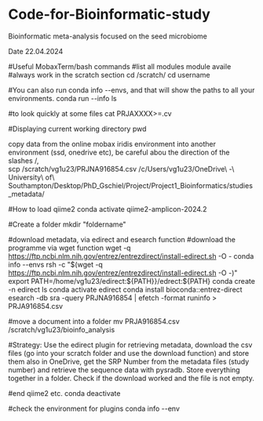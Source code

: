 # Code-for-Bioinformatic-study
Bioinformatic meta-analysis focused on the seed microbiome

Date 22.04.2024

#Useful MobaxTerm/bash commands
#list all modules
module availe 
#always work in the scratch section
cd /scratch/
cd username

#You can also run conda info --envs, and that will show the paths to all your environments.
conda run --info
ls

#to look quickly at some files
cat PRJAXXXX>=.cv

#Displaying current working directory
pwd

copy data from the online mobax iridis environment into another environment (ssd, onedrive etc), be careful abou the direction of the slashes /,\
scp /scratch/vg1u23/PRJNA916854.csv /c/Users/vg1u23/OneDrive\ -\ University\ of\ Southampton/Desktop/PhD_Gschiel/Project/Project1_Bioinformatics/studies_metadata/

#How to load qiime2
conda activate qiime2-amplicon-2024.2

#Create a folder
mkdir "foldername"

#download metadata, via edirect and esearch function
#download the programme via wget function 
wget -q https://ftp.ncbi.nlm.nih.gov/entrez/entrezdirect/install-edirect.sh -O -
conda info --envs
rsh -c "$(wget -q https://ftp.ncbi.nlm.nih.gov/entrez/entrezdirect/install-edirect.sh -O -)"
export PATH=/home/vg1u23/edirect:\${PATH}}/edrect:${PATH}
conda create -n edirect
ls
conda activate edirect
conda install bioconda::entrez-direct
esearch -db sra -query PRJNA916854 | efetch -format runinfo > PRJA916854.csv

#move a document into a folder
mv PRJA916854.csv /scratch/vg1u23/bioinfo_analysis


#Strategy: Use the edirect plugin for retrieving metadata, download the csv files (go into your scratch folder and use the download function) and store them also in OneDrive, get the SRP Number from the metadata files (study number) and retrieve the sequence data with pysradb. Store everything together in a folder. Check if the download worked and the file is not empty.

#end qiime2 etc.
conda deactivate

#check the environment for plugins
conda info --env
